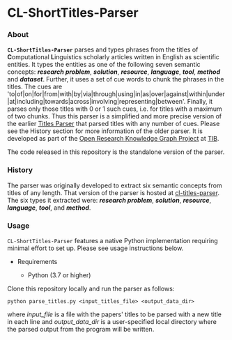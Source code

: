 
# CL-ShortTitles-Parser

### About

**``CL-ShortTitles-Parser``** parses and types phrases from the titles of **C**omputational **L**inguistics scholarly articles written in English as scientific entities. 
It types the entities as one of the following seven semantic concepts: **_research problem_**, **_solution_**, **_resource_**, **_language_**, **_tool_**, **_method_** and **_dataset_**.
Further, it uses a set of cue words to chunk the phrases in the titles. The cues are 'to|of|on|for|from|with|by|via|through|using|in|as|over|against|within|under|at|including|towards|across|involving|representing|between'. Finally, it parses only those titles with 0 or 1 such cues, i.e. for titles with a maximum of two chunks. Thus this parser is a simplified and more precise version of the earlier [Titles Parser](https://github.com/jd-coderepos/cl-titles-parser) that parsed titles with any number of cues. Please see the History section for more information of the older parser. 
It is developed as part of the [Open Research Knowledge Graph Project](https://www.orkg.org/) at [TIB](https://www.tib.eu/en/).

The code released in this repository is the standalone version of the parser.

### History

The parser was originally developed to extract six semantic concepts from titles of any length. That version of the parser is hosted at [cl-titles-parser](https://github.com/jd-coderepos/cl-titles-parser).
The six types it extracted were: **_research problem_**, **_solution_**, **_resource_**, **_language_**, **_tool_**, and **_method_**.


### Usage

``CL-ShortTitles-Parser`` features a native Python implementation requiring minimal effort to set up. Please see usage instructions below.

* Requirements

	* Python (3.7 or higher)

Clone this repository locally and run the parser as follows:

`python parse_titles.py <input_titles_file> <output_data_dir>`

where *input_file* is a file with the papers' titles to be parsed with a new title in each line and *output_data_dir* is a user-specified local directory where the parsed output from the program will be written.

